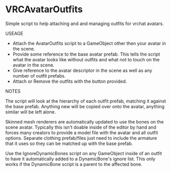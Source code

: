 # VRCAvatarOutfits
Simple script to help attaching and and managing outfits for vrchat avatars.

USEAGE

- Attach the AvatarOutfits script to a GameObject other then your avatar in the scene.
- Provide some reference to the base avatar prefab.  This tells the script what the avatar looks like without outfits and what not to touch on the avatar in the scene.
- Give reference to the avatar descriptor in the scene as well as any number of outfit prefabs.
- Attach or Remove the outfits with the button provided.

NOTES

The script will look at the hierarchy of each outfit prefab, matching it against the base prefab.  Anything new will be copied over onto the avatar, anything similar will be left alone.

Skinned mesh renderers are automatically updated to use the bones on the scene avatar.  Typically this isn't doable inside of the editor by hand and forces many creators to provide a model file with the avatar and all outfit options.  Separate clothing prefab/files just need to include the armature that it uses so they can be matched up with the base prefab.

Use the IgnoreDynamicBones script on any GameObject inside of an outfit to have it automatically added to a DynamicBone's ignore list.  This only works if the DynamicBone script is a parent to the affected bone.
